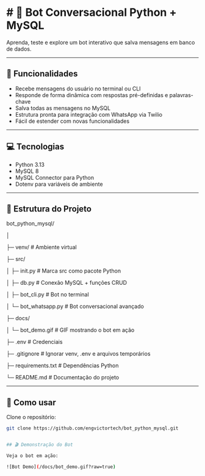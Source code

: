 # # 🤖 Bot Conversacional Python + MySQL
Aprenda, teste e explore um bot interativo que salva mensagens em banco de dados.

---

## 📝 Funcionalidades

- Recebe mensagens do usuário no terminal ou CLI
- Responde de forma dinâmica com respostas pré-definidas e palavras-chave
- Salva todas as mensagens no MySQL
- Estrutura pronta para integração com WhatsApp via Twilio
- Fácil de estender com novas funcionalidades

---

## 💻 Tecnologias

- Python 3.13
- MySQL 8
- MySQL Connector para Python
- Dotenv para variáveis de ambiente

---

## 📂 Estrutura do Projeto

bot_python_mysql/

│

├─ venv/ # Ambiente virtual 

├─ src/

│ ├─ init.py # Marca src como pacote Python

│ ├─ db.py # Conexão MySQL + funções CRUD

│ ├─ bot_cli.py # Bot no terminal

│ └─ bot_whatsapp.py # Bot conversacional avançado

├─ docs/

│ └─ bot_demo.gif # GIF mostrando o bot em ação

├─ .env # Credenciais 

├─ .gitignore # Ignorar venv, .env e arquivos temporários

├─ requirements.txt # Dependências Python

└─ README.md # Documentação do projeto

---

## 🚀 Como usar

Clone o repositório:

```bash
git clone https://github.com/engvictortech/bot_python_mysql.git


## 🎬 Demonstração do Bot

Veja o bot em ação:

![Bot Demo](/docs/bot_demo.gif?raw=true)





